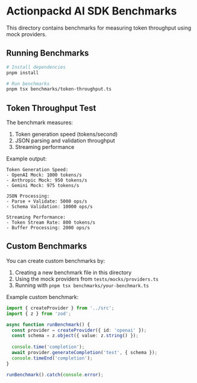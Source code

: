 # Actionpackd AI SDK Benchmarks

This directory contains benchmarks for measuring token throughput using mock providers.

## Running Benchmarks

```bash
# Install dependencies
pnpm install

# Run benchmarks
pnpm tsx benchmarks/token-throughput.ts
```

## Token Throughput Test

The benchmark measures:
1. Token generation speed (tokens/second)
2. JSON parsing and validation throughput
3. Streaming performance

Example output:
```
Token Generation Speed:
- OpenAI Mock: 1000 tokens/s
- Anthropic Mock: 950 tokens/s
- Gemini Mock: 975 tokens/s

JSON Processing:
- Parse + Validate: 5000 ops/s
- Schema Validation: 10000 ops/s

Streaming Performance:
- Token Stream Rate: 800 tokens/s
- Buffer Processing: 2000 ops/s
```

## Custom Benchmarks

You can create custom benchmarks by:

1. Creating a new benchmark file in this directory
2. Using the mock providers from `tests/mocks/providers.ts`
3. Running with `pnpm tsx benchmarks/your-benchmark.ts`

Example custom benchmark:
```typescript
import { createProvider } from '../src';
import { z } from 'zod';

async function runBenchmark() {
  const provider = createProvider({ id: 'openai' });
  const schema = z.object({ value: z.string() });
  
  console.time('completion');
  await provider.generateCompletion('test', { schema });
  console.timeEnd('completion');
}

runBenchmark().catch(console.error);
```

